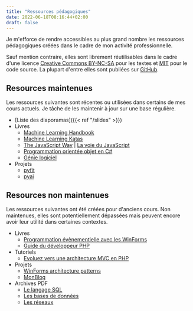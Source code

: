 ```yaml
---
title: "Ressources pédagogiques"
date: 2022-06-18T08:16:44+02:00
draft: false
---
```


Je m'efforce de rendre accessibles au plus grand nombre les ressources pédagogiques créées dans le cadre de mon activité professionnelle.

Sauf mention contraire, elles sont librement réutilisables dans le cadre d'une licence [Creative Commons BY-NC-SA](https://creativecommons.org/licenses/by-nc-sa/4.0/) pour les textes et [MIT](https://opensource.org/licenses/MIT) pour le code source. La plupart d'entre elles sont publiées sur [GitHub](https://github.com/bpesquet?tab=repositories).

## Resources maintenues

Les ressources suivantes sont récentes ou utilisées dans certains de mes cours actuels. Je tâche de les maintenir à jour sur une base régulière.

- [Liste des diaporamas]({{< ref "/slides" >}})
- Livres
  - [Machine Learning Handbook](https://bpesquet.github.io/mlhandbook/)
  - [Machine Learning Katas](https://bpesquet.github.io/mlkatas/)
  - [The JavaScript Way](https://github.com/thejsway/thejsway) | [La voie du JavaScript](https://github.com/thejsway/thejsway_fr)
  - [Programmation orientée objet en C#](https://ensc.gitbook.io/programmation-objet-csharp/)
  - [Génie logiciel](https://ensc.gitbook.io/genie-logiciel/)
- Projets
  - [pyfit](https://github.com/bpesquet/pyfit)
  - [pyai](https://github.com/bpesquet/pyai)

## Resources non maintenues

Les ressources suivantes ont été créées pour d'anciens cours. Non maintenues, elles sont potentiellement dépassées mais peuvent encore avoir leur utilité dans certaines contextes.

- Livres
  - [Programmation évènementielle avec les WinForms](https://ensc.gitbook.io/programmation-evenementielle-winforms/)
  - [Guide du développeur PHP](https://bpesquet.gitbooks.io/guide-developpeur-php/)
- Tutoriels
  - [Evoluez vers une architecture MVC en PHP](https://bpesquet.developpez.com/tutoriels/php/evoluer-architecture-mvc/)
- Projets
  - [WinForms architecture patterns](https://github.com/bpesquet/winforms-architecture-patterns)
  - [MonBlog](https://github.com/bpesquet/MonBlog)
- Archives PDF
  - [Le langage SQL](/pub/cours_sql.zip)
  - [Les bases de données](/pub/cours_sgbd.zip)
  - [Les réseaux](/pub/cours_reseaux.zip)
